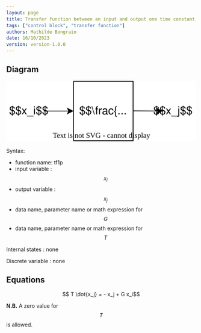 ```yaml
---
layout: page
title: Transfer function between an input and output one time constant
tags: ["control block", "transfer function"]
authors: Mathilde Bongrain
date: 16/10/2023
version: version-1.0.0
---
```


## Diagram

![transfer function diagram](transferFunction.svg)

Syntax:  

- function name: tf1p
- input variable : $$x_i$$
- output variable : $$x_j$$
- data name, parameter name or math expression for $$G$$
- data name, parameter name or math expression for $$T$$

Internal states : none

Discrete variable : none

## Equations

$$ T \dot{x_j} = - x_j + G x_i$$

**N.B.** A zero value for $$T$$ is allowed.
